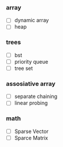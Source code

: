 ### array
- [ ] dynamic array
- [ ] heap

### trees
- [ ] bst
- [ ] priority queue
- [ ] tree set

### assosiative array
- [ ] separate chaining
- [ ] linear probing

### math
- [ ] Sparse Vector
- [ ] Sparce Matrix
